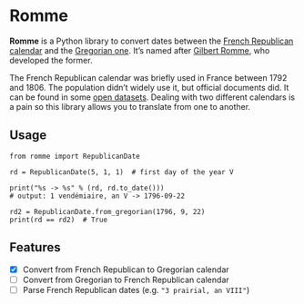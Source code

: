 # Romme

**Romme** is a Python library to convert dates between the
[French Republican calendar][rep] and the [Gregorian one][greg]. It’s named
after [Gilbert Romme][gilbert], who developed the former.

[rep]: https://en.wikipedia.org/wiki/French_Republican_Calendar
[greg]: https://en.wikipedia.org/wiki/Gregorian_calendar
[gilbert]: https://en.wikipedia.org/wiki/Gilbert_Romme

The French Republican calendar was briefly used in France between 1792 and
1806. The population didn’t widely use it, but official documents did. It can
be found in some [open datasets][parisdata]. Dealing with two different
calendars is a pain so this library allows you to translate from one to
another.

[parisdata]: https://opendata.paris.fr/explore/dataset/voiesactuellesparis2012/information/

## Usage

```python3
from romme import RepublicanDate

rd = RepublicanDate(5, 1, 1)  # first day of the year V

print("%s -> %s" % (rd, rd.to_date()))
# output: 1 vendémiaire, an V -> 1796-09-22

rd2 = RepublicanDate.from_gregorian(1796, 9, 22)
print(rd == rd2)  # True
```

## Features

- [x] Convert from French Republican to Gregorian calendar
- [ ] Convert from Gregorian to French Republican calendar
- [ ] Parse French Republican dates (e.g. `"3 prairial, an VIII"`)
